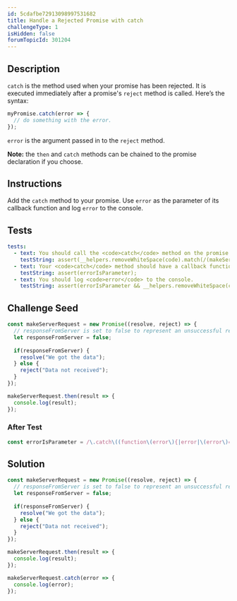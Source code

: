 ```yaml
---
id: 5cdafbe72913098997531682
title: Handle a Rejected Promise with catch
challengeType: 1
isHidden: false
forumTopicId: 301204
---
```


## Description
<section id='description'>
<code>catch</code> is the method used when your promise has been rejected. It is executed immediately after a promise's <code>reject</code> method is called. Here’s the syntax:

```js
myPromise.catch(error => {
  // do something with the error.
});
```

<code>error</code> is the argument passed in to the <code>reject</code> method.

<strong>Note:</strong> the <code>then</code> and <code>catch</code> methods can be chained to the promise declaration if you choose.
</section>

## Instructions
<section id='instructions'>
Add the <code>catch</code> method to your promise. Use <code>error</code> as the parameter of its callback function and log <code>error</code> to the console.
</section>

## Tests
<section id='tests'>

```yml
tests:
  - text: You should call the <code>catch</code> method on the promise.
    testString: assert(__helpers.removeWhiteSpace(code).match(/(makeServerRequest|\))\.catch\(/g));
  - text: Your <code>catch</code> method should have a callback function with <code>error</code> as its parameter.
    testString: assert(errorIsParameter);
  - text: You should log <code>error</code> to the console.
    testString: assert(errorIsParameter && __helpers.removeWhiteSpace(code).match(/\.catch\(.*?error.*?console.log\(error\).*?\)/));
```

</section>

## Challenge Seed
<section id='challengeSeed'>
<div id='js-seed'>

```js
const makeServerRequest = new Promise((resolve, reject) => {
  // responseFromServer is set to false to represent an unsuccessful response from a server
  let responseFromServer = false;
	
  if(responseFromServer) {
    resolve("We got the data");
  } else {	
    reject("Data not received");
  }
});

makeServerRequest.then(result => {
  console.log(result);
});
```

</div>

### After Test
<div id='js-teardown'>

```js
const errorIsParameter = /\.catch\((function\(error\){|error|\(error\)=>)/.test(__helpers.removeWhiteSpace(code));
```

</div>

</section>

## Solution
<section id='solution'>

```js
const makeServerRequest = new Promise((resolve, reject) => {
  // responseFromServer is set to false to represent an unsuccessful response from a server
  let responseFromServer = false;
	
  if(responseFromServer) {
    resolve("We got the data");
  } else {	
    reject("Data not received");
  }
});

makeServerRequest.then(result => {
  console.log(result);
});

makeServerRequest.catch(error => {
  console.log(error);
});
```

</section>
